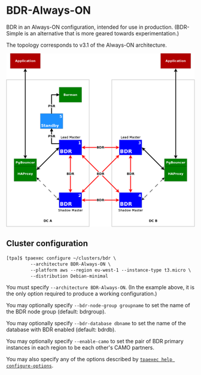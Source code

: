 BDR-Always-ON
=============

BDR in an Always-ON configuration, intended for use in production.
(BDR-Simple is an alternative that is more geared towards
experimentation.)

The topology corresponds to v3.1 of the Always-ON architecture.

![BDR-Always-ON cluster](images/bdr-altha31.png)

## Cluster configuration

```
[tpa]$ tpaexec configure ~/clusters/bdr \
         --architecture BDR-Always-ON \
         --platform aws --region eu-west-1 --instance-type t3.micro \
         --distribution Debian-minimal
```

You must specify ``--architecture BDR-Always-ON``. (In the example
above, it is the only option required to produce a working
configuration.)

You may optionally specify ``--bdr-node-group groupname`` to set the
name of the BDR node group (default: bdrgroup).

You may optionally specify ``--bdr-database dbname`` to set the name of
the database with BDR enabled (default: bdrdb).

You may optionally specify ``--enable-camo`` to set the pair of BDR
primary instances in each region to be each other's CAMO partners.

You may also specify any of the options described by
[``tpaexec help configure-options``](tpaexec-configure.md).

